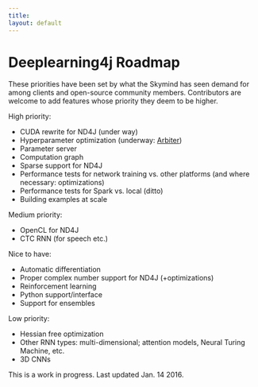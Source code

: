 ```yaml
---
title: 
layout: default
---
```


# Deeplearning4j Roadmap

These priorities have been set by what the Skymind has seen demand for among clients and open-source community members. Contributors are welcome to add features whose priority they deem to be higher. 

High priority:

* CUDA rewrite for ND4J (under way)
* Hyperparameter optimization (underway: [Arbiter](https://github.com/deeplearning4j/Arbiter))
* Parameter server
* Computation graph
* Sparse support for ND4J
* Performance tests for network training vs. other platforms (and where necessary: optimizations)
* Performance tests for Spark vs. local (ditto)
* Building examples at scale

Medium priority:

* OpenCL for ND4J
* CTC RNN (for speech etc.)

Nice to have:

* Automatic differentiation
* Proper complex number support for ND4J (+optimizations)
* Reinforcement learning
* Python support/interface
* Support for ensembles

Low priority:

* Hessian free optimization
* Other RNN types: multi-dimensional; attention models, Neural Turing Machine, etc.
* 3D CNNs

This is a work in progress. Last updated Jan. 14 2016.
